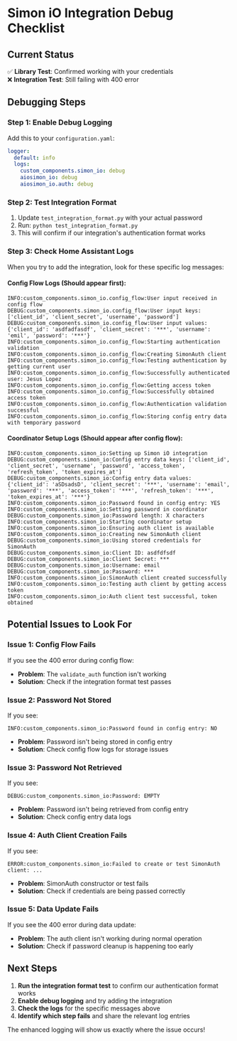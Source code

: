 # Simon iO Integration Debug Checklist

## Current Status
✅ **Library Test**: Confirmed working with your credentials  
❌ **Integration Test**: Still failing with 400 error  

## Debugging Steps

### Step 1: Enable Debug Logging
Add this to your `configuration.yaml`:
```yaml
logger:
  default: info
  logs:
    custom_components.simon_io: debug
    aiosimon_io: debug
    aiosimon_io.auth: debug
```

### Step 2: Test Integration Format
1. Update `test_integration_format.py` with your actual password
2. Run: `python test_integration_format.py`
3. This will confirm if our integration's authentication format works

### Step 3: Check Home Assistant Logs
When you try to add the integration, look for these specific log messages:

#### Config Flow Logs (Should appear first):
```
INFO:custom_components.simon_io.config_flow:User input received in config flow
DEBUG:custom_components.simon_io.config_flow:User input keys: ['client_id', 'client_secret', 'username', 'password']
DEBUG:custom_components.simon_io.config_flow:User input values: {'client_id': 'asdfadfasdf', 'client_secret': '***', 'username': 'emil', 'password': '***'}
INFO:custom_components.simon_io.config_flow:Starting authentication validation
INFO:custom_components.simon_io.config_flow:Creating SimonAuth client
INFO:custom_components.simon_io.config_flow:Testing authentication by getting current user
INFO:custom_components.simon_io.config_flow:Successfully authenticated user: Jesus Lopez
INFO:custom_components.simon_io.config_flow:Getting access token
INFO:custom_components.simon_io.config_flow:Successfully obtained access token
INFO:custom_components.simon_io.config_flow:Authentication validation successful
INFO:custom_components.simon_io.config_flow:Storing config entry data with temporary password
```

#### Coordinator Setup Logs (Should appear after config flow):
```
INFO:custom_components.simon_io:Setting up Simon iO integration
DEBUG:custom_components.simon_io:Config entry data keys: ['client_id', 'client_secret', 'username', 'password', 'access_token', 'refresh_token', 'token_expires_at']
DEBUG:custom_components.simon_io:Config entry data values: {'client_id': 'aSDsadsD', 'client_secret': '***', 'username': 'email', 'password': '***', 'access_token': '***', 'refresh_token': '***', 'token_expires_at': '***'}
INFO:custom_components.simon_io:Password found in config entry: YES
INFO:custom_components.simon_io:Setting password in coordinator
DEBUG:custom_components.simon_io:Password length: X characters
INFO:custom_components.simon_io:Starting coordinator setup
INFO:custom_components.simon_io:Ensuring auth client is available
INFO:custom_components.simon_io:Creating new SimonAuth client
DEBUG:custom_components.simon_io:Using stored credentials for SimonAuth
DEBUG:custom_components.simon_io:Client ID: asdfdfsdf
DEBUG:custom_components.simon_io:Client Secret: ***
DEBUG:custom_components.simon_io:Username: email
DEBUG:custom_components.simon_io:Password: ***
INFO:custom_components.simon_io:SimonAuth client created successfully
INFO:custom_components.simon_io:Testing auth client by getting access token
INFO:custom_components.simon_io:Auth client test successful, token obtained
```

## Potential Issues to Look For

### Issue 1: Config Flow Fails
If you see the 400 error during config flow:
- **Problem**: The `validate_auth` function isn't working
- **Solution**: Check if the integration format test passes

### Issue 2: Password Not Stored
If you see:
```
INFO:custom_components.simon_io:Password found in config entry: NO
```
- **Problem**: Password isn't being stored in config entry
- **Solution**: Check config flow logs for storage issues

### Issue 3: Password Not Retrieved
If you see:
```
DEBUG:custom_components.simon_io:Password: EMPTY
```
- **Problem**: Password isn't being retrieved from config entry
- **Solution**: Check config entry data logs

### Issue 4: Auth Client Creation Fails
If you see:
```
ERROR:custom_components.simon_io:Failed to create or test SimonAuth client: ...
```
- **Problem**: SimonAuth constructor or test fails
- **Solution**: Check if credentials are being passed correctly

### Issue 5: Data Update Fails
If you see the 400 error during data update:
- **Problem**: The auth client isn't working during normal operation
- **Solution**: Check if password cleanup is happening too early

## Next Steps

1. **Run the integration format test** to confirm our authentication format works
2. **Enable debug logging** and try adding the integration
3. **Check the logs** for the specific messages above
4. **Identify which step fails** and share the relevant log entries

The enhanced logging will show us exactly where the issue occurs!
